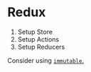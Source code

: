 # Redux

1. Setup Store
2. Setup Actions
3. Setup Reducers

Consider using [`immutable`.](https://www.npmjs.com/package/immutable)